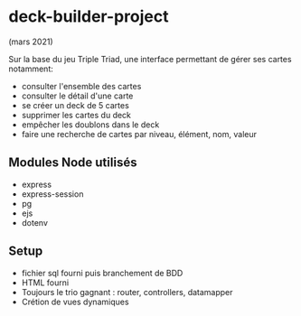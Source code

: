 # deck-builder-project

(mars 2021)

Sur la base du jeu Triple Triad, une interface permettant de gérer ses cartes notamment:
  - consulter l'ensemble des cartes
  - consulter le détail d'une carte
  - se créer un deck de 5 cartes
  - supprimer les cartes du deck
  - empêcher les doublons dans le deck
  - faire une recherche de cartes par niveau, élément, nom, valeur
  
  
## Modules Node utilisés

  - express
  - express-session
  - pg
  - ejs
  - dotenv
  
  ## Setup
  
   - fichier sql fourni puis branchement de BDD
   - HTML fourni
   - Toujours le trio gagnant : router, controllers, datamapper
   - Crétion de vues dynamiques
   
